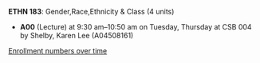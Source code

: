 **ETHN 183**: Gender,Race,Ethnicity & Class (4 units)

- **A00** (Lecture) at 9:30 am–10:50 am on Tuesday, Thursday at CSB 004 by Shelby, Karen Lee (A04508161)

[Enrollment numbers over time](./ETHN183.tsv)
